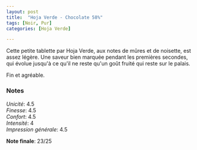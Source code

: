 ```yaml
---
layout: post
title:  "Hoja Verde - Chocolate 58%"
tags: [Noir, Pur] 
categories: [Hoja Verde]

---
```


Cette petite tablette par Hoja Verde, aux notes de mûres et de noisette, est assez légère. Une saveur bien marquée pendant les premières secondes, qui évolue jusqu'à ce qu'il ne reste qu'un goût fruité qui reste sur le palais.

Fin et agréable.


### Notes

_Unicité_: 4.5  
_Finesse_: 4.5  
_Confort_: 4.5  
_Intensité_: 4  
_Impression générale_: 4.5  

**Note finale**: 23/25